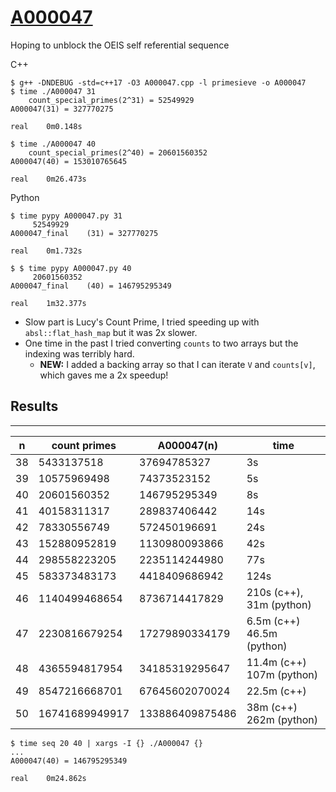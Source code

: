 # [A000047](https://oeis.org/A000047)

Hoping to unblock the OEIS self referential sequence

C++
```
$ g++ -DNDEBUG -std=c++17 -O3 A000047.cpp -l primesieve -o A000047
$ time ./A000047 31
	count_special_primes(2^31) = 52549929
A000047(31) = 327770275

real	0m0.148s

$ time ./A000047 40
	count_special_primes(2^40) = 20601560352
A000047(40) = 153010765645

real	0m26.473s
```

Python
```
$ time pypy A000047.py 31
	 52549929
A000047_final    (31) = 327770275

real	0m1.732s

$ $ time pypy A000047.py 40
	 20601560352
A000047_final    (40) = 146795295349

real	1m32.377s
```

* Slow part is Lucy's Count Prime, I tried speeding up with `absl::flat_hash_map` but it was 2x slower.
* One time in the past I tried converting `counts` to two arrays but the indexing was terribly hard.
  * **NEW:** I added a backing array so that I can iterate `V` and `counts[v]`, which gaves me a 2x speedup!


## Results
----------

|n  |count primes|A000047(n)|time|
|---|------------|----------|----|
|38 | 5433137518  | 37694785327 | 3s |
|39 | 10575969498 | 74373523152 | 5s |
|40 | 20601560352 | 146795295349 | 8s |
|41 | 40158311317 | 289837406442 | 14s |
|42 | 78330556749 | 572450196691 | 24s |
|43 | 152880952819 | 1130980093866 | 42s |
|44 | 298558223205 | 2235114244980 | 77s |
|45 | 583373483173 | 4418409686942 | 124s |
|46 | 1140499468654 | 8736714417829 | 210s (c++), 31m (python) |
|47 | 2230816679254 | 17279890334179 | 6.5m (c++) 46.5m (python) |
|48 | 4365594817954 | 34185319295647 | 11.4m (c++) 107m (python) |
|49 | 8547216668701 | 67645602070024 | 22.5m (c++)
|50 | 16741689949917 | 133886409875486 | 38m (c++) 262m (python) |
```
$ time seq 20 40 | xargs -I {} ./A000047 {}
...
A000047(40) = 146795295349

real	0m24.862s
```


